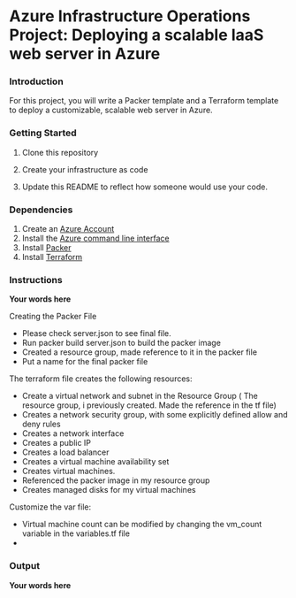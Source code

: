 # Azure Infrastructure Operations Project: Deploying a scalable IaaS web server in Azure

### Introduction
For this project, you will write a Packer template and a Terraform template to deploy a customizable, scalable web server in Azure.

### Getting Started
1. Clone this repository

2. Create your infrastructure as code

3. Update this README to reflect how someone would use your code.

### Dependencies
1. Create an [Azure Account](https://portal.azure.com) 
2. Install the [Azure command line interface](https://docs.microsoft.com/en-us/cli/azure/install-azure-cli?view=azure-cli-latest)
3. Install [Packer](https://www.packer.io/downloads)
4. Install [Terraform](https://www.terraform.io/downloads.html)

### Instructions
**Your words here**

Creating the Packer File

- Please check server.json to see final file.
- Run packer build server.json to build the packer image
- Created a resource group, made reference to it in the packer file
- Put a name for the final packer file


The terraform file creates the following resources:

- Create a virtual network and subnet in the Resource Group ( The resource group, i previously created. Made the reference in the tf file)
- Creates a network security group, with some explicitly defined allow and deny rules
- Creates a network interface
- Creates a public IP
- Creates a load balancer
- Creates a virtual machine availability set
- Creates virtual machines.
-   Referenced the packer image in my resource group
-   Creates managed disks for my virtual machines

Customize the var file:

- Virtual machine count can be modified by changing the vm_count variable in the variables.tf file
- 

### Output
**Your words here**

